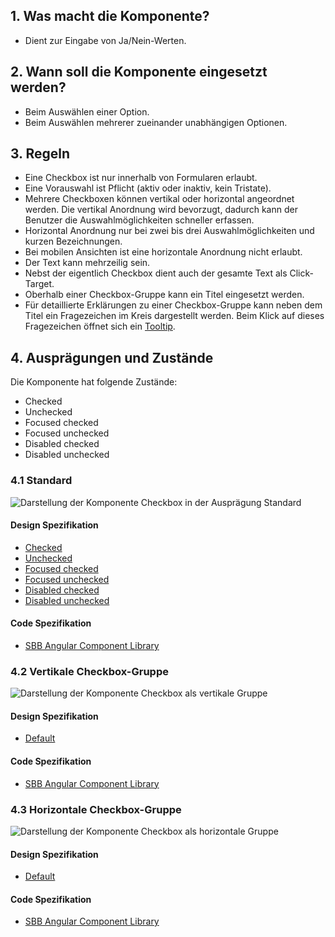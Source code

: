 ## 1. Was macht die Komponente?
* Dient zur Eingabe von Ja/Nein-Werten.

## 2. Wann soll die Komponente eingesetzt werden? 
* Beim Auswählen einer Option.
* Beim Auswählen mehrerer zueinander unabhängigen Optionen.

## 3. Regeln 
* Eine Checkbox ist nur innerhalb von Formularen erlaubt.
* Eine Vorauswahl ist Pflicht (aktiv oder inaktiv, kein Tristate).
* Mehrere Checkboxen können vertikal oder horizontal angeordnet werden. Die vertikal Anordnung wird bevorzugt, dadurch kann der Benutzer die Auswahlmöglichkeiten schneller erfassen.
* Horizontal Anordnung nur bei zwei bis drei Auswahlmöglichkeiten und kurzen Bezeichnungen.
* Bei mobilen Ansichten ist eine horizontale Anordnung nicht erlaubt.
* Der Text kann mehrzeilig sein.
* Nebst der eigentlich Checkbox dient auch der gesamte Text als Click-Target.
* Oberhalb einer Checkbox-Gruppe kann ein Titel eingesetzt werden.
* Für detaillierte Erklärungen zu einer Checkbox-Gruppe kann neben dem Titel ein Fragezeichen im Kreis dargestellt werden. Beim Klick auf dieses Fragezeichen öffnet sich ein [Tooltip](https://digital.sbb.ch/de/components/tooltip).

## 4. Ausprägungen und Zustände 
Die Komponente hat folgende Zustände:
* Checked
* Unchecked
* Focused checked
* Focused unchecked
* Disabled checked
* Disabled unchecked

### 4.1 Standard
![Darstellung der Komponente Checkbox in der Ausprägung Standard](https://raw.githubusercontent.com/sbb-design-systems/sbb-design-system/master/website/components/checkbox/images/checkbox_default.png 'class: image')

#### Design Spezifikation
* [Checked](https://sbb.invisionapp.com/d/main#/console/15744722/327724165/inspect)
* [Unchecked](https://sbb.invisionapp.com/d/main#/console/15744722/327724166/inspect)
* [Focused checked](https://sbb.invisionapp.com/d/main#/console/15744722/327724167/inspect)
* [Focused unchecked](https://sbb.invisionapp.com/d/main#/console/15744722/327724168/inspect)
* [Disabled checked](https://sbb.invisionapp.com/d/main#/console/15744722/327724169/inspect)
* [Disabled unchecked](https://sbb.invisionapp.com/d/main#/console/15744722/327724170/inspect)

#### Code Spezifikation
* [SBB Angular Component Library](https://sbb-angular.app.sbb.ch/latest/content/checkbox)

### 4.2 Vertikale Checkbox-Gruppe 
![Darstellung der Komponente Checkbox als vertikale Gruppe](https://raw.githubusercontent.com/sbb-design-systems/sbb-design-system/master/website/components/checkbox/images/checkbox_vertical.png 'class: image')

#### Design Spezifikation
* [Default](https://sbb.invisionapp.com/d/main#/console/15744722/327724171/inspect)

#### Code Spezifikation
* [SBB Angular Component Library](https://sbb-angular.app.sbb.ch/latest/content/checkbox)

### 4.3 Horizontale Checkbox-Gruppe
![Darstellung der Komponente Checkbox als horizontale Gruppe](https://raw.githubusercontent.com/sbb-design-systems/sbb-design-system/master/website/components/checkbox/images/checkbox_horizontal.png 'class: image')

#### Design Spezifikation
* [Default](https://sbb.invisionapp.com/d/main#/console/15744722/327724172/inspect)

#### Code Spezifikation
* [SBB Angular Component Library](https://sbb-angular.app.sbb.ch/latest/content/checkbox)